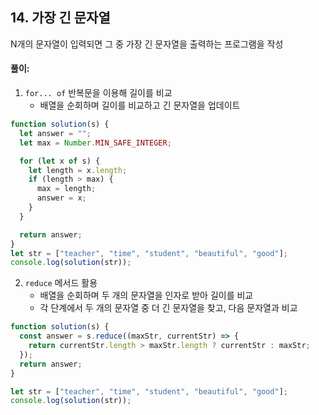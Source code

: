 ## 14.  가장 긴 문자열

N개의 문자열이 입력되면 그 중 가장 긴 문자열을 출력하는 프로그램을 작성

#### 풀이:

1. `for... of` 반복문을 이용해 길이를 비교
   - 배열을 순회하며 길이를 비교하고 긴 문자열을 업데이트

```js
function solution(s) {
  let answer = "";
  let max = Number.MIN_SAFE_INTEGER;

  for (let x of s) {
    let length = x.length;
    if (length > max) {
      max = length;
      answer = x;
    }
  }

  return answer;
}
let str = ["teacher", "time", "student", "beautiful", "good"];
console.log(solution(str));
```

2. `reduce` 메서드 활용
   - 배열을 순회하며 두 개의 문자열을 인자로 받아 길이를 비교
   - 각 단계에서 두 개의 문자열 중 더 긴 문자열을 찾고, 다음 문자열과 비교
   

```js
function solution(s) {
  const answer = s.reduce((maxStr, currentStr) => {
    return currentStr.length > maxStr.length ? currentStr : maxStr;
  });
  return answer;
}

let str = ["teacher", "time", "student", "beautiful", "good"];
console.log(solution(str));

```
